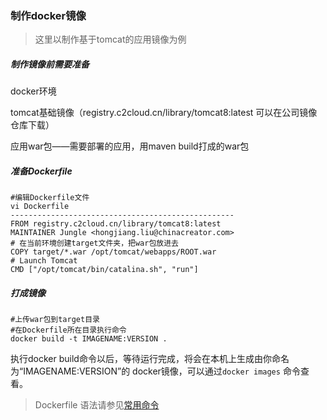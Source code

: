 ### 制作docker镜像

> 这里以制作基于tomcat的应用镜像为例

##### 制作镜像前需要准备

docker环境

tomcat基础镜像（registry.c2cloud.cn/library/tomcat8:latest 可以在公司镜像仓库下载）

应用war包——需要部署的应用，用maven build打成的war包

##### 准备Dockerfile

```
#编辑Dockerfile文件
vi Dockerfile
--------------------------------------------------
FROM registry.c2cloud.cn/library/tomcat8:latest
MAINTAINER Jungle <hongjiang.liu@chinacreator.com>
# 在当前环境创建target文件夹，把war包放进去
COPY target/*.war /opt/tomcat/webapps/ROOT.war
# Launch Tomcat
CMD ["/opt/tomcat/bin/catalina.sh", "run"]
```

##### 打成镜像

```
#上传war包到target目录
#在Dockerfile所在目录执行命令
docker build -t IMAGENAME:VERSION .
```

执行docker build命令以后，等待运行完成，将会在本机上生成由你命名为“IMAGENAME:VERSION”的 docker镜像，可以通过`docker images` 命令查看。



> Dockerfile 语法请参见[常用命令](/chang-yong-ming-ling.md)



